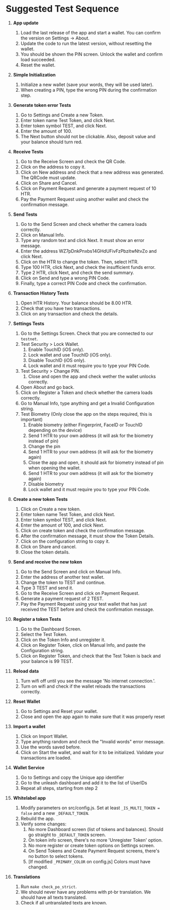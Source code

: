 # Suggested Test Sequence

1. **App update**
    1. Load the last release of the app and start a wallet. You can confirm the version on Settings -> About.
    1. Update the code to run the latest version, without resetting the wallet.
    1. You should be shown the PIN screen. Unlock the wallet and confirm load succeeded.
    1. Reset the wallet.

1. **Simple Initialization**
    1. Initialize a new wallet (save your words, they will be used later).
    1. When creating a PIN, type the wrong PIN during the confirmation step.

1. **Generate token error Tests**
    1. Go to Settings and Create a new Token.
    1. Enter token name Test Token, and click Next.
    1. Enter token symbol TEST, and click Next.
    1. Enter the amount of 100.
    1. The Next button should not be clickable. Also, deposit value and your balance should turn red.

1. **Receive Tests**
    1. Go to the Receive Screen and check the QR Code.
    1. Click on the address to copy it.
    1. Click on New address and check that a new address was generated. The QRCode must update.
    1. Click on Share and Cancel.
    1. Click on Payment Request and generate a payment request of 10 HTR.
    1. Pay the Payment Request using another wallet and check the confirmation message.

1. **Send Tests**
    1. Go to the Send Screen and check whether the camera loads correctly.
    1. Click on Manual Info.
    1. Type any random text and click Next. It must show an error message.
    1. Enter the address WZ7pDnkPnxbs14GHdUFivFzPbzitwNtvZo and click Next.
    1. Click on the HTR to change the token. Then, select HTR.
    1. Type 100 HTR, click Next, and check the insufficient funds error.
    1. Type 2 HTR, click Next, and check the send summary.
    1. Click on Send and type a wrong PIN Code.
    1. Finally, type a correct PIN Code and check the confirmation.

1. **Transaction History Tests**
    1. Open HTR History. Your balance should be 8.00 HTR.
    1. Check that you have two transactions.
    1. Click on any transaction and check the details.

1. **Settings Tests**
    1. Go to the Settings Screen. Check that you are connected to our `testnet`.
    1. Test Security > Lock Wallet.
        1. Enable TouchID (iOS only).
        1. Lock wallet and use TouchID (iOS only).
        1. Disable TouchID (iOS only).
        1. Lock wallet and it must require you to type your PIN Code.
    1. Test Security > Change PIN.
        1. Close and open the app and check wether the wallet unlocks correctly.
    1. Open About and go back.
    1. Click on Register a Token and check whether the camera loads correctly.
    1. Go to Manual Info, type anything and get a Invalid Configuration string.
    1. Test Biometry (Only close the app on the steps required, this is important)
        1. Enable biometry (either Fingerprint, FaceID or TouchID depending on the device)
        1. Send 1 HTR to your own address (it will ask for the biometry instead of pin)
        1. Change the pin
        1. Send 1 HTR to your own address (it will ask for the biometry again)
        1. Close the app and open, it should ask for biometry instead of pin when opening the wallet.
        1. Send 1 HTR to your own address (it will ask for the biometry again)
        1. Disable biometry
        1. Lock wallet and it must require you to type your PIN Code.

1. **Create a new token Tests**
    1. Click on Create a new token.
    1. Enter token name Test Token, and click Next.
    1. Enter token symbol TEST, and click Next.
    1. Enter the amount of 100, and click Next.
    1. Click on create token and check the confirmation message.
    1. After the confirmation message, it must show the Token Details.
    1. Click on the configuration string to copy it.
    1. Click on Share and cancel.
    1. Close the token details.

1. **Send and receive the new token**
    1. Go to the Send Screen and click on Manual Info.
    1. Enter the address of another test wallet.
    1. Change the token to TEST and continue.
    1. Type 3 TEST and send it.
    1. Go to the Receive Screen and click on Payment Request.
    1. Generate a payment request of 2 TEST.
    1. Pay the Payment Request using your test wallet that has just received the TEST before and check the confirmation message.

1. **Register a token Tests**
    1. Go to the Dashboard Screen.
    1. Select the Test Token.
    1. Click on the Token Info and unregister it.
    1. Click on Register Token, click on Manual Info, and paste the Configuration string.
    1. Click on Register Token, and check that the Test Token is back and your balance is 99 TEST.

1. **Reload data**
    1. Turn wifi off until you see the message 'No internet connection.'.
    1. Turn on wifi and check if the wallet reloads the transactions correctly.

1. **Reset Wallet**
    1. Go to Settings and Reset your wallet.
    1. Close and open the app again to make sure that it was properly reset

1. **Import a wallet**
    1. Click on Import Wallet.
    1. Type anything random and check the "Invalid words" error message.
    1. Use the words saved before.
    1. Click on Start the wallet, and wait for it to be initialized. Validate your transactions are loaded.

1. **Wallet Service**
    1. Go to Settings and copy the Unique app identifier
    1. Go to the unleash dashboard and add it to the list of UserIDs
    1. Repeat all steps, starting from step 2

1. **Whitelabel app**
    1. Modify parameters on src/config.js. Set at least `_IS_MULTI_TOKEN = false` and a new `_DEFAULT_TOKEN`.
    1. Rebuild the app.
    1. Verify some changes:
        1. No more Dashboard screen (list of tokens and balances). Should go straight to `_DEFAULT_TOKEN` screen.
        1. On token info screen, there's no more 'Unregister Token' option.
        1. No more register or create token options on Settings screen.
        1. On Send Tokens and Create Payment Request screens, there's no button to select tokens.
        1. [If modified `_PRIMARY_COLOR` on config.js] Colors must have changed.

1. **Translations**
    1. Run `make check_po_strict`.
    1. We should never have any problems with pt-br translation. We should have all texts translated.
    1. Check if all untranslated texts are known.
